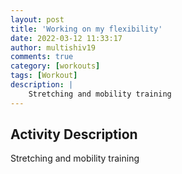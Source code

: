 ```yaml
---
layout: post
title: 'Working on my flexibility'
date: 2022-03-12 11:33:17
author: multishiv19
comments: true
category: [workouts]
tags: [Workout]
description: |
    Stretching and mobility training
---
```



## Activity Description
Stretching and mobility training


<div width='100%' class='strava-embed-placeholder' data-embed-type='activity' data-embed-id='6809261994'></div>
<script src='https://strava-embeds.com/embed.js'></script>
